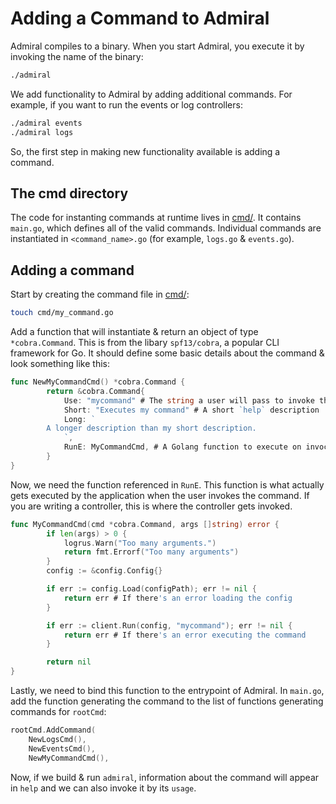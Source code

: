# Adding a Command to Admiral

Admiral compiles to a binary. When you start Admiral, you
execute it by invoking the name of the binary:

```bash
./admiral
```

We add functionality to Admiral by adding additional commands.
For example, if you want to run the events or log controllers:

```bash
./admiral events
./admiral logs
```

So, the first step in making new functionality available is adding
a command.

## The cmd directory

The code for instanting commands at runtime lives in [cmd/][]. It
contains `main.go`, which defines all of the valid commands.
Individual commands are instantiated in `<command_name>.go`
(for example, `logs.go` & `events.go`).

## Adding a command

Start by creating the command file in [cmd/][]:

```bash
touch cmd/my_command.go
```


Add a function that will instantiate & return an object of type
`*cobra.Command`. This is from the libary `spf13/cobra`, a popular
CLI framework for Go. It should define some basic details about the
command & look something like this:

```go
func NewMyCommandCmd() *cobra.Command {
		return &cobra.Command{
			Use: "mycommand" # The string a user will pass to invoke the command
			Short: "Executes my command" # A short `help` description
			Long: `
		A longer description than my short description.
			`,
			RunE: MyCommandCmd, # A Golang function to execute on invocation
		}
}
```

Now, we need the function referenced in `RunE`. This function is what
actually gets executed by the application when the user invokes the
command. If you are writing a controller, this is where the controller
gets invoked.

```go
func MyCommandCmd(cmd *cobra.Command, args []string) error {
		if len(args) > 0 {
			logrus.Warn("Too many arguments.")
			return fmt.Errorf("Too many arguments")
		}
		config := &config.Config{}

		if err := config.Load(configPath); err != nil {
			return err # If there's an error loading the config
		}

		if err := client.Run(config, "mycommand"); err != nil {
			return err # If there's an error executing the command
		}

		return nil
}
```

Lastly, we need to bind this function to the entrypoint of Admiral.
In `main.go`, add the function generating the command to the list of
functions generating commands for `rootCmd`:

```go
rootCmd.AddCommand(
	NewLogsCmd(),
	NewEventsCmd(),
	NewMyCommandCmd(),
```

Now, if we build & run `admiral`, information about the command will
appear in `help` and we can also invoke it by its `usage`.

[cmd/]: ./cmd
